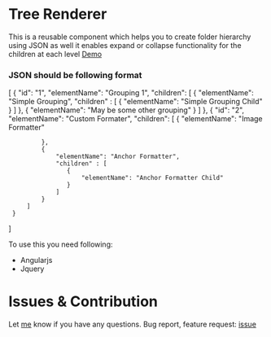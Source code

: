 # Tree Renderer

This is a reusable component which helps you to create folder hierarchy using JSON as well it enables expand or collapse functionality for the children at each level
<a href="http://virbhadrasinh.github.io/treerenderer/">Demo</a>

### JSON should be following format

[
     {
         "id": "1",
         "elementName": "Grouping 1",
         "children": [
             {
                 "elementName": "Simple Grouping",
                 "children" : [
                 	{
                 		"elementName": "Simple Grouping Child"
                 	}
                 ]
             },
             {
                 "elementName": "May be some other grouping"
             }
         ]
     },
     {
         "id": "2",
         "elementName": "Custom Formater",
         "children": [
             {
                 "elementName": "Image Formatter"

             },
             {
                 "elementName": "Anchor Formatter",
                 "children" : [
                 	{
                 		"elementName": "Anchor Formatter Child"
                 	}
                 ]
             }
         ]
     }
 ]

To use this you need following:
* Angularjs
* Jquery

# Issues & Contribution

Let <a href="https://github.com/Virbhadrasinh">me</a> know if you have any questions. Bug report, feature request: <a href="https://github.com/Virbhadrasinh/treerenderer/issues">issue</a>